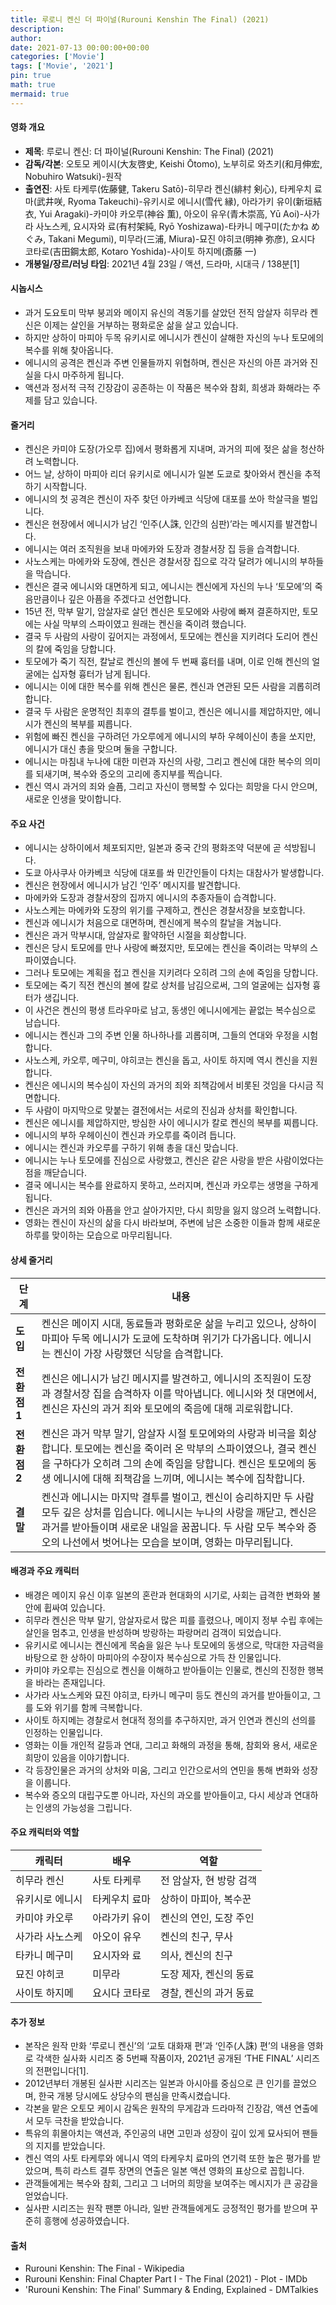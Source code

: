 ```yaml
---
title: 루로니 켄신 더 파이널(Rurouni Kenshin The Final) (2021)
description: 
author: 
date: 2021-07-13 00:00:00+00:00
categories: ['Movie']
tags: ['Movie', '2021']
pin: true
math: true
mermaid: true
---
```

#### 영화 개요

- **제목**: 루로니 켄신: 더 파이널(Rurouni Kenshin: The Final) (2021)  
- **감독/각본**: 오토모 케이시(大友啓史, Keishi Ōtomo), 노부히로 와츠키(和月伸宏, Nobuhiro Watsuki)-원작  
- **출연진**: 사토 타케루(佐藤健, Takeru Satō)-히무라 켄신(緋村 剣心), 타케우치 료마(武井咲, Ryoma Takeuchi)-유키시로 에니시(雪代 縁), 아라가키 유이(新垣結衣, Yui Aragaki)-카미야 카오루(神谷 薫), 아오이 유우(青木崇高, Yū Aoi)-사가라 사노스케, 요시자와 료(有村架純, Ryō Yoshizawa)-타카니 메구미(たかね めぐみ, Takani Megumi), 미무라(三浦, Miura)-묘진 야히코(明神 弥彦), 요시다 코타로(吉田鋼太郎, Kotaro Yoshida)-사이토 하지메(斎藤 一)  
- **개봉일/장르/러닝 타임**: 2021년 4월 23일 / 액션, 드라마, 시대극 / 138분[1]  

#### 시놉시스

- 과거 도요토미 막부 붕괴와 메이지 유신의 격동기를 살았던 전직 암살자 히무라 켄신은 이제는 살인을 거부하는 평화로운 삶을 살고 있습니다.  
- 하지만 상하이 마피아 두목 유키시로 에니시가 켄신이 살해한 자신의 누나 토모에의 복수를 위해 찾아옵니다.  
- 에니시의 공격은 켄신과 주변 인물들까지 위협하며, 켄신은 자신의 아픈 과거와 진실을 다시 마주하게 됩니다.  
- 액션과 정서적 극적 긴장감이 공존하는 이 작품은 복수와 참회, 희생과 화해라는 주제를 담고 있습니다.  

#### 줄거리

- 켄신은 카미야 도장(가오루 집)에서 평화롭게 지내며, 과거의 피에 젖은 삶을 청산하려 노력합니다.  
- 어느 날, 상하이 마피아 리더 유키시로 에니시가 일본 도쿄로 찾아와서 켄신을 추적하기 시작합니다.  
- 에니시의 첫 공격은 켄신이 자주 찾던 아카베코 식당에 대포를 쏘아 학살극을 벌입니다.  
- 켄신은 현장에서 에니시가 남긴 ‘인주(人誅, 인간의 심판)’라는 메시지를 발견합니다.  
- 에니시는 여러 조직원을 보내 마에카와 도장과 경찰서장 집 등을 습격합니다.  
- 사노스케는 마에카와 도장에, 켄신은 경찰서장 집으로 각각 달려가 에니시의 부하들을 막습니다.  
- 켄신은 결국 에니시와 대면하게 되고, 에니시는 켄신에게 자신의 누나 ‘토모에’의 죽음만큼이나 깊은 아픔을 주겠다고 선언합니다.  
- 15년 전, 막부 말기, 암살자로 살던 켄신은 토모에와 사랑에 빠져 결혼하지만, 토모에는 사실 막부의 스파이였고 원래는 켄신을 죽이려 했습니다.  
- 결국 두 사람의 사랑이 깊어지는 과정에서, 토모에는 켄신을 지키려다 도리어 켄신의 칼에 죽임을 당합니다.  
- 토모에가 죽기 직전, 칼날로 켄신의 볼에 두 번째 흉터를 내며, 이로 인해 켄신의 얼굴에는 십자형 흉터가 남게 됩니다.  
- 에니시는 이에 대한 복수를 위해 켄신은 물론, 켄신과 연관된 모든 사람을 괴롭히려 합니다.  
- 결국 두 사람은 운명적인 최후의 결투를 벌이고, 켄신은 에니시를 제압하지만, 에니시가 켄신의 복부를 찌릅니다.  
- 위험에 빠진 켄신을 구하려던 가오루에게 에니시의 부하 우헤이신이 총을 쏘지만, 에니시가 대신 총을 맞으며 둘을 구합니다.  
- 에니시는 마침내 누나에 대한 미련과 자신의 사랑, 그리고 켄신에 대한 복수의 의미를 되새기며, 복수와 증오의 고리에 종지부를 찍습니다.  
- 켄신 역시 과거의 죄와 슬픔, 그리고 자신이 행복할 수 있다는 희망을 다시 안으며, 새로운 인생을 맞이합니다.  

#### 주요 사건

- 에니시는 상하이에서 체포되지만, 일본과 중국 간의 평화조약 덕분에 곧 석방됩니다.  
- 도쿄 아사쿠사 아카베코 식당에 대포를 쏴 민간인들이 다치는 대참사가 발생합니다.  
- 켄신은 현장에서 에니시가 남긴 ‘인주’ 메시지를 발견합니다.  
- 마에카와 도장과 경찰서장의 집까지 에니시의 추종자들이 습격합니다.  
- 사노스케는 마에카와 도장의 위기를 구제하고, 켄신은 경찰서장을 보호합니다.  
- 켄신과 에니시가 처음으로 대면하며, 켄신에게 복수의 칼날을 겨눕니다.  
- 켄신은 과거 막부시대, 암살자로 활약하던 시절을 회상합니다.  
- 켄신은 당시 토모에를 만나 사랑에 빠졌지만, 토모에는 켄신을 죽이려는 막부의 스파이였습니다.  
- 그러나 토모에는 계획을 접고 켄신을 지키려다 오히려 그의 손에 죽임을 당합니다.  
- 토모에는 죽기 직전 켄신의 볼에 칼로 상처를 남김으로써, 그의 얼굴에는 십자형 흉터가 생깁니다.  
- 이 사건은 켄신의 평생 트라우마로 남고, 동생인 에니시에게는 끝없는 복수심으로 남습니다.  
- 에니시는 켄신과 그의 주변 인물 하나하나를 괴롭히며, 그들의 연대와 우정을 시험합니다.  
- 사노스케, 카오루, 메구미, 야히코는 켄신을 돕고, 사이토 하지메 역시 켄신을 지원합니다.  
- 켄신은 에니시의 복수심이 자신의 과거의 죄와 죄책감에서 비롯된 것임을 다시금 직면합니다.  
- 두 사람이 마지막으로 맞붙는 결전에서는 서로의 진심과 상처를 확인합니다.  
- 켄신은 에니시를 제압하지만, 방심한 사이 에니시가 칼로 켄신의 복부를 찌릅니다.  
- 에니시의 부하 우헤이신이 켄신과 카오루를 죽이려 듭니다.  
- 에니시는 켄신과 카오루를 구하기 위해 총을 대신 맞습니다.  
- 에니시는 누나 토모에를 진심으로 사랑했고, 켄신은 같은 사랑을 받은 사람이었다는 점을 깨닫습니다.  
- 결국 에니시는 복수를 완료하지 못하고, 쓰러지며, 켄신과 카오루는 생명을 구하게 됩니다.  
- 켄신은 과거의 죄와 아픔을 안고 살아가지만, 다시 희망을 잃지 않으려 노력합니다.  
- 영화는 켄신이 자신의 삶을 다시 바라보며, 주변에 남은 소중한 이들과 함께 새로운 하루를 맞이하는 모습으로 마무리됩니다.  

#### 상세 줄거리

| **단계**      | **내용** |
|---------------|----------|
| **도입**      | 켄신은 메이지 시대, 동료들과 평화로운 삶을 누리고 있으나, 상하이 마피아 두목 에니시가 도쿄에 도착하며 위기가 다가옵니다. 에니시는 켄신이 가장 사랑했던 식당을 습격합니다. |
| **전환점 1**  | 켄신은 에니시가 남긴 메시지를 발견하고, 에니시의 조직원이 도장과 경찰서장 집을 습격하자 이를 막아냅니다. 에니시와 첫 대면에서, 켄신은 자신의 과거 죄와 토모에의 죽음에 대해 괴로워합니다. |
| **전환점 2**  | 켄신은 과거 막부 말기, 암살자 시절 토모에와의 사랑과 비극을 회상합니다. 토모에는 켄신을 죽이러 온 막부의 스파이였으나, 결국 켄신을 구하다가 오히려 그의 손에 죽임을 당합니다. 켄신은 토모에의 동생 에니시에 대해 죄책감을 느끼며, 에니시는 복수에 집착합니다. |
| **결말**      | 켄신과 에니시는 마지막 결투를 벌이고, 켄신이 승리하지만 두 사람 모두 깊은 상처를 입습니다. 에니시는 누나의 사랑을 깨닫고, 켄신은 과거를 받아들이며 새로운 내일을 꿈꿉니다. 두 사람 모두 복수와 증오의 나선에서 벗어나는 모습을 보이며, 영화는 마무리됩니다. |

#### 배경과 주요 캐릭터

- 배경은 메이지 유신 이후 일본의 혼란과 현대화의 시기로, 사회는 급격한 변화와 불안에 휩싸여 있습니다.  
- 히무라 켄신은 막부 말기, 암살자로서 많은 피를 흘렸으나, 메이지 정부 수립 후에는 살인을 멈추고, 인생을 반성하며 방랑하는 파랑머리 검객이 되었습니다.  
- 유키시로 에니시는 켄신에게 목숨을 잃은 누나 토모에의 동생으로, 막대한 자금력을 바탕으로 한 상하이 마피아의 수장이자 복수심으로 가득 찬 인물입니다.  
- 카미야 카오루는 진심으로 켄신을 이해하고 받아들이는 인물로, 켄신의 진정한 행복을 바라는 존재입니다.  
- 사가라 사노스케와 묘진 야히코, 타카니 메구미 등도 켄신의 과거를 받아들이고, 그를 도와 위기를 함께 극복합니다.  
- 사이토 하지메는 경찰로서 현대적 정의를 추구하지만, 과거 인연과 켄신의 선의를 인정하는 인물입니다.  
- 영화는 이들 개인적 갈등과 연대, 그리고 화해의 과정을 통해, 참회와 용서, 새로운 희망이 있음을 이야기합니다.  
- 각 등장인물은 과거의 상처와 미움, 그리고 인간으로서의 연민을 통해 변화와 성장을 이룹니다.  
- 복수와 증오의 대립구도뿐 아니라, 자신의 과오를 받아들이고, 다시 세상과 연대하는 인생의 가능성을 그립니다.  

#### 주요 캐릭터와 역할

| **캐릭터**         | **배우**          | **역할**                 |
|--------------------|-------------------|--------------------------|
| 히무라 켄신        | 사토 타케루        | 전 암살자, 현 방랑 검객   |
| 유키시로 에니시    | 타케우치 료마      | 상하이 마피아, 복수꾼    |
| 카미야 카오루      | 아라가키 유이      | 켄신의 연인, 도장 주인    |
| 사가라 사노스케    | 아오이 유우        | 켄신의 친구, 무사         |
| 타카니 메구미      | 요시자와 료        | 의사, 켄신의 친구         |
| 묘진 야히코        | 미무라             | 도장 제자, 켄신의 동료    |
| 사이토 하지메      | 요시다 코타로      | 경찰, 켄신의 과거 동료    |

#### 추가 정보

- 본작은 원작 만화 ‘루로니 켄신’의 ‘교토 대화재 편’과 ‘인주(人誅) 편’의 내용을 영화로 각색한 실사화 시리즈 중 5번째 작품이자, 2021년 공개된 ‘THE FINAL’ 시리즈의 전편입니다[1].  
- 2012년부터 개봉된 실사판 시리즈는 일본과 아시아를 중심으로 큰 인기를 끌었으며, 한국 개봉 당시에도 상당수의 팬심을 만족시켰습니다.  
- 각본을 맡은 오토모 케이시 감독은 원작의 무게감과 드라마적 긴장감, 액션 연출에서 모두 극찬을 받았습니다.  
- 특유의 휘몰아치는 액션과, 주인공의 내면 고민과 성장이 깊이 있게 묘사되어 팬들의 지지를 받았습니다.  
- 켄신 역의 사토 타케루와 에니시 역의 타케우치 료마의 연기력 또한 높은 평가를 받았으며, 특히 라스트 결투 장면의 연출은 일본 액션 영화의 표상으로 꼽힙니다.  
- 관객들에게는 복수와 참회, 그리고 그 너머의 희망을 보여주는 메시지가 큰 공감을 얻었습니다.  
- 실사판 시리즈는 원작 팬뿐 아니라, 일반 관객들에게도 긍정적인 평가를 받으며 꾸준히 흥행에 성공하였습니다.  

#### 출처

- Rurouni Kenshin: The Final - Wikipedia  
- Rurouni Kenshin: Final Chapter Part I - The Final (2021) - Plot - IMDb  
- 'Rurouni Kenshin: The Final' Summary & Ending, Explained - DMTalkies

